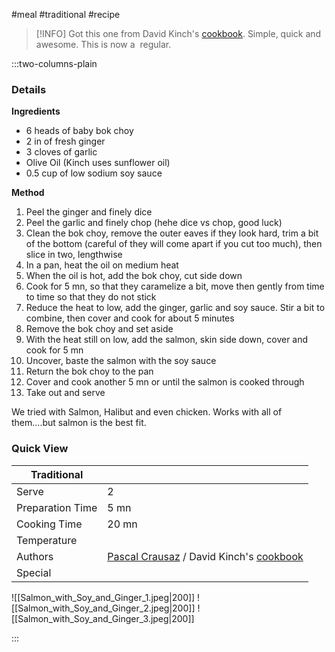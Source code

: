 #meal #traditional #recipe

> [!INFO]
> Got this one from David Kinch's [cookbook](https://www.manresarestaurant.com/cookbooks/). Simple, quick and awesome. This is now a  regular.

:::two-columns-plain

### Details
**Ingredients**

- 6 heads of baby bok choy
- 2 in of fresh ginger
- 3 cloves of garlic
- Olive Oil (Kinch uses sunflower oil)
- 0.5 cup of low sodium soy sauce


**Method**

1. Peel the ginger and finely dice
2. Peel the garlic and finely chop (hehe dice vs chop, good luck)
3. Clean the bok choy, remove the outer eaves if they look hard, trim a bit of the bottom (careful of they will come apart if you cut too much), then slice in two, lengthwise
4. In a pan, heat the oil on medium heat
5. When the oil is hot, add the bok choy, cut side down
6. Cook for 5 mn, so that they caramelize a bit, move then gently from time to time so that they do not stick
7. Reduce the heat to low, add the ginger, garlic and soy sauce. Stir a bit to combine, then cover and cook for about 5 minutes
8. Remove the bok choy and set aside
9. With the heat still on low, add the salmon, skin side down, cover and cook for 5 mn
10. Uncover, baste the salmon with the soy sauce
11. Return the bok choy to the pan
12. Cover and cook another 5 mn or until the salmon is cooked through
13. Take out and serve

  

We tried with Salmon, Halibut and even chicken. Works with all of them....but salmon is the best fit.






### Quick View
| Traditional      |                                                |
| ---------------- | ---------------------------------------------- |
| Serve            | 2                                              |
| Preparation Time | 5 mn                                           |
| Cooking Time     | 20 mn                                          |
| Temperature      |                                                |
| Authors          | [Pascal Crausaz](mailto:pascal@askpascal.com) / David Kinch's [cookbook](https://www.manresarestaurant.com/cookbooks/) |
| Special          |                                                |

![[Salmon_with_Soy_and_Ginger_1.jpeg|200]]
![[Salmon_with_Soy_and_Ginger_2.jpeg|200]]
![[Salmon_with_Soy_and_Ginger_3.jpeg|200]]

:::

